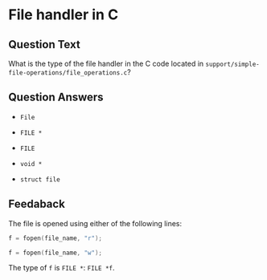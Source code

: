 # File handler in C

<!-- markdownlint-disable-file MD004 -->

## Question Text

What is the type of the file handler in the C code located in `support/simple-file-operations/file_operations.c`?

## Question Answers

- `File`

+ `FILE *`

- `FILE`

- `void *`

- `struct file`

## Feedaback

The file is opened using either of the following lines:

```c
f = fopen(file_name, "r");

f = fopen(file_name, "w");
```

The type of `f` is `FILE *`:
`FILE *f`.

